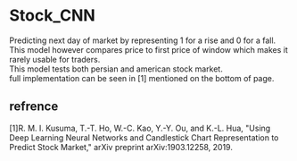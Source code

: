 # Stock_CNN
Predicting next day of market by representing 1 for a rise and 0 for a fall.\
This model however compares price to first price of window which makes it rarely usable for traders.\
This model tests both persian and american stock market.\
full implementation can be seen in [1] mentioned on the bottom of page.

## refrence
[1]R. M. I. Kusuma, T.-T. Ho, W.-C. Kao, Y.-Y. Ou, and K.-L. Hua,
"Using Deep Learning Neural Networks and Candlestick Chart
Representation to Predict Stock Market," arXiv preprint
arXiv:1903.12258, 2019.
